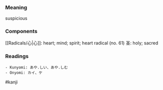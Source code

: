 ### Meaning

suspicious

### Components

[[Radicals/心|心]]: heart; mind; spirit; heart radical (no. 61) 圣: holy; sacred

### Readings

```
- Kunyomi: あや.しい、あや.しむ
- Onyomi: カイ、ケ
```

#kanji